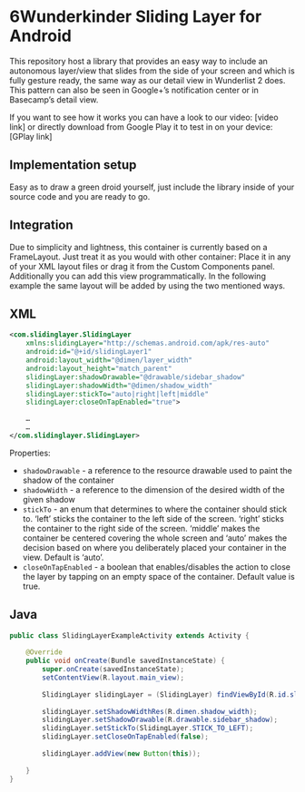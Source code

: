 6Wunderkinder Sliding Layer for Android
=============================
This repository host a library that provides an easy way to include an autonomous layer/view that slides from the side of your screen and which is fully gesture ready, the same way as our detail view in Wunderlist 2 does.
This pattern can also be seen in Google+’s notification center or in Basecamp’s detail view.

If you want to see how it works you can have a look to our video: [video link]
or directly download from Google Play it to test in on your device: [GPlay link]


Implementation setup
------------------------------
Easy as to draw a green droid yourself, just include the library inside of your source code and you are ready to go.


Integration
---------------
Due to simplicity and lightness, this container is currently based on a FrameLayout. Just treat it as you would with other container: Place it in any of your XML layout files or drag it from the Custom Components panel. Additionally you can add this view programmatically.
In the following example the same layout will be added by using the two mentioned ways.


XML
-----
```xml
<com.slidinglayer.SlidingLayer
    xmlns:slidingLayer="http://schemas.android.com/apk/res-auto"
    android:id="@+id/slidingLayer1"
    android:layout_width="@dimen/layer_width"
    android:layout_height="match_parent"
    slidingLayer:shadowDrawable="@drawable/sidebar_shadow"
    slidingLayer:shadowWidth="@dimen/shadow_width"
    slidingLayer:stickTo="auto|right|left|middle"
    slidingLayer:closeOnTapEnabled="true">

    …
    …
</com.slidinglayer.SlidingLayer>
```

Properties:
* `shadowDrawable` - a reference to the resource drawable used to paint the shadow of the container
* `shadowWidth` - a reference to the dimension of the desired width of the given shadow
* `stickTo` - an enum that determines to where the container should stick to. ‘left’ sticks the container to the left side of the screen. ‘right’ sticks the container to the right side of the screen. ‘middle’ makes the container be centered covering the whole screen and ‘auto’ makes the decision based on where you deliberately placed your container in the view. Default is ‘auto’.
* `closeOnTapEnabled` - a boolean that enables/disables the action to close the layer by tapping on an empty space of the container. Default value is true.


Java
-----
```java
public class SlidingLayerExampleActivity extends Activity {
  
    @Override
    public void onCreate(Bundle savedInstanceState) {
        super.onCreate(savedInstanceState);
  		setContentView(R.layout.main_view);
  
  		SlidingLayer slidingLayer = (SlidingLayer) findViewById(R.id.slidingLayer1);
      
        slidingLayer.setShadowWidthRes(R.dimen.shadow_width);
        slidingLayer.setShadowDrawable(R.drawable.sidebar_shadow);
        slidingLayer.setStickTo(SlidingLayer.STICK_TO_LEFT);
        slidingLayer.setCloseOnTapEnabled(false);
  		
        slidingLayer.addView(new Button(this));
  
    }
}
```
